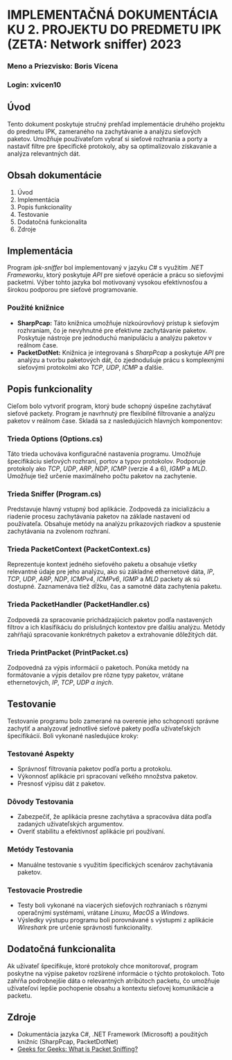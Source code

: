 # IMPLEMENTAČNÁ DOKUMENTÁCIA KU 2. PROJEKTU DO PREDMETU IPK (ZETA: Network sniffer) 2023

### Meno a Priezvisko: Boris Vícena

### Login: xvicen10

## Úvod

Tento dokument poskytuje stručný prehľad implementácie druhého projektu do predmetu IPK, zameraného na zachytávanie a analýzu sieťových paketov. Umožňuje používateľom vybrať si sieťové rozhrania a porty a nastaviť filtre pre špecifické protokoly, aby sa optimalizovalo získavanie a analýza relevantných dát.

## Obsah dokumentácie

1. Úvod
2. Implementácia
3. Popis funkcionality
4. Testovanie
5. Dodatočná funkcionalita
6. Zdroje

## Implementácia

Program _ipk-sniffer_ bol implementovaný v jazyku _C#_ s využitím _.NET Frameworku_, ktorý poskytuje _API_ pre sieťové operácie a prácu so sieťovými packetmi. Výber tohto jazyka bol motivovaný vysokou efektívnosťou a širokou podporou pre sieťové programovanie.

### Použité knižnice

- **SharpPcap:** Táto knižnica umožňuje nízkoúrovňový prístup k sieťovým rozhraniam, čo je nevyhnutné pre efektívne zachytávanie paketov. Poskytuje nástroje pre jednoduchú manipuláciu a analýzu paketov v reálnom čase.
- **PacketDotNet:** Knižnica je integrovaná s _SharpPcap_ a poskytuje _API_ pre analýzu a tvorbu paketových dát, čo zjednodušuje prácu s komplexnými sieťovými protokolmi ako _TCP_, _UDP_, _ICMP_ a ďalšie.

## Popis funkcionality

Cieľom bolo vytvoriť program, ktorý bude schopný úspešne zachytávať sieťové packety. Program je navrhnutý pre flexibilné filtrovanie a analýzu paketov v reálnom čase. Skladá sa z nasledujúcich hlavných komponentov:

### Trieda Options (Options.cs)

Táto trieda uchováva konfiguračné nastavenia programu. Umožňuje špecifikáciu sieťových rozhraní, portov a typov protokolov. Podporuje protokoly ako _TCP_, _UDP_, _ARP_, _NDP_, _ICMP_ (verzie 4 a 6), _IGMP_ a _MLD_. Umožňuje tiež určenie maximálneho počtu paketov na zachytenie.

### Trieda Sniffer (Program.cs)

Predstavuje hlavný vstupný bod aplikácie. Zodpovedá za inicializáciu a riadenie procesu zachytávania paketov na základe nastavení od používateľa. Obsahuje metódy na analýzu príkazových riadkov a spustenie zachytávania na zvolenom rozhraní.

### Trieda PacketContext (PacketContext.cs)

Reprezentuje kontext jedného sieťového paketu a obsahuje všetky relevantné údaje pre jeho analýzu, ako sú základné ethernetové dáta, _IP_, _TCP_, _UDP_, _ARP_, _NDP_, _ICMPv4_, _ICMPv6_, _IGMP_ a _MLD_ packety ak sú dostupné. Zaznamenáva tiež dĺžku, čas a samotné dáta zachytenia paketu.

### Trieda PacketHandler (PacketHandler.cs)

Zodpovedá za spracovanie prichádzajúcich paketov podľa nastavených filtrov a ich klasifikáciu do príslušných kontextov pre ďalšiu analýzu. Metódy zahŕňajú spracovanie konkrétnych paketov a extrahovanie dôležitých dát.

### Trieda PrintPacket (PrintPacket.cs)

Zodpovedná za výpis informácií o paketoch. Ponúka metódy na formátovanie a výpis detailov pre rôzne typy paketov, vrátane ethernetových, _IP_, _TCP_, _UDP a iných_.

## Testovanie

Testovanie programu bolo zamerané na overenie jeho schopnosti správne zachytiť a analyzovať jednotlivé sieťové pakety podľa užívateľských špecifikácií. Boli vykonané nasledujúce kroky:

### Testované Aspekty

- Správnosť filtrovania paketov podľa portu a protokolu.
- Výkonnosť aplikácie pri spracovaní veľkého množstva paketov.
- Presnosť výpisu dát z paketov.

### Dôvody Testovania

- Zabezpečiť, že aplikácia presne zachytáva a spracováva dáta podľa zadaných uživateľských argumentov.
- Overiť stabilitu a efektívnosť aplikácie pri používaní.

### Metódy Testovania

- Manuálne testovanie s využitím špecifických scenárov zachytávania paketov.

### Testovacie Prostredie

- Testy boli vykonané na viacerých sieťových rozhraniach s rôznymi operačnými systémami, vrátane _Linuxu_, _MacOS_ a _Windows_.
- Výsledky výstupu programu boli porovnávané s výstupmi z aplikácie _Wireshark_ pre určenie správnosti funkcionality.

## Dodatočná funkcionalita

Ak užívateľ špecifikuje, ktoré protokoly chce monitorovať, program poskytne na výpise paketov rozšírené informácie o týchto protokoloch. Toto zahŕňa podrobnejšie dáta o relevantných atribútoch packetu, čo umožňuje užívateľovi lepšie pochopenie obsahu a kontextu sieťovej komunikácie a packetu.

## Zdroje

- Dokumentácia jazyka C#, .NET Framework (Microsoft) a použitých knižníc (SharpPcap, PacketDotNet)
- [Geeks for Geeks: What is Packet Sniffing?](https://www.geeksforgeeks.org/what-is-packet-sniffing/)
